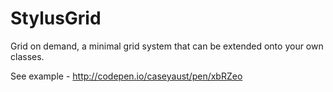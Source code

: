 # StylusGrid
Grid on demand, a minimal grid system that can be extended onto your own classes.

See example - http://codepen.io/caseyaust/pen/xbRZeo

